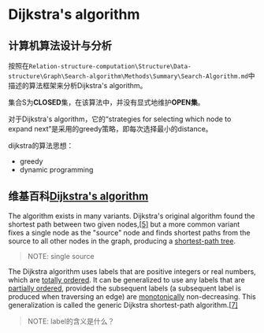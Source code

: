# Dijkstra's algorithm



## 计算机算法设计与分析

按照在`Relation-structure-computation\Structure\Data-structure\Graph\Search-algorithm\Methods\Summary\Search-Algorithm.md`中描述的算法框架来分析Dijkstra's algorithm。

集合S为**CLOSED**集，在该算法中，并没有显式地维护**OPEN集**。

对于Dijkstra's algorithm，它的“strategies for selecting which node to expand next”是采用的greedy策略，即每次选择最小的distance。

dijkstra的算法思想：

- greedy
- dynamic programming







## 维基百科[Dijkstra's algorithm](https://en.wikipedia.org/wiki/Dijkstra's_algorithm)

The algorithm exists in many variants. Dijkstra's original algorithm found the shortest path between two given nodes,[[5\]](https://en.wikipedia.org/wiki/Dijkstra's_algorithm#cite_note-Dijkstra1959-5) but a more common variant fixes a single node as the "source" node and finds shortest paths from the source to all other nodes in the graph, producing a [shortest-path tree](https://en.wikipedia.org/wiki/Shortest-path_tree).

> NOTE: single source

The Dijkstra algorithm uses labels that are positive integers or real numbers, which are [totally ordered](https://en.wikipedia.org/wiki/Total_order). It can be generalized to use any labels that are [partially ordered](https://en.wikipedia.org/wiki/Partially_ordered_set), provided the subsequent labels (a subsequent label is produced when traversing an edge) are [monotonically](https://en.wikipedia.org/wiki/Monotonic_function) non-decreasing. This generalization is called the generic Dijkstra shortest-path algorithm.[[7\]](https://en.wikipedia.org/wiki/Dijkstra's_algorithm#cite_note-Generic_Dijkstra-7)

> NOTE: label的含义是什么？

